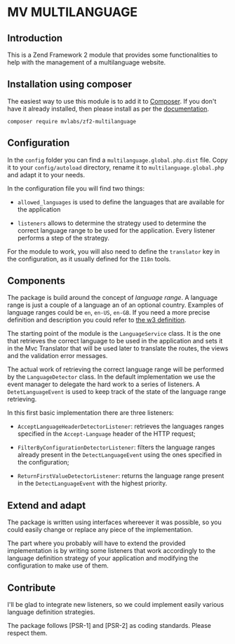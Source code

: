 MV MULTILANGUAGE
==================

Introduction
------------
This is a Zend Framework 2 module that provides some functionalities to help with the management of a multilanguage website.

Installation using composer
---------------------------

The easiest way to use this module is to add it to [Composer](https://getcomposer.org/). If you don't have it already installed, then please install as per the [documentation](https://getcomposer.org/doc/00-intro.md).

    composer require mvlabs/zf2-multilanguage

Configuration
-------------

In the `config` folder you can find a `multilanguage.global.php.dist` file. Copy it to your `config/autoload` directory, rename it to `multilanguage.global.php` and adapt it to your needs.

In the configuration file you will find two things:

- `allowed_languages` is used to define the languages that are available for the application

- `listeners` allows to determine the strategy used to determine the correct language range to be used for the application. Every listener performs a step of the strategy.

For the module to work, you will also need to define the `translator` key in the configuration, as it usually defined for the `I18n` tools.

Components
----------

The package is build around the concept of *language range*. A language range is just a couple of a language an of an optional country. Examples of language ranges could be `en`, `en-US`, `en-GB`. If you need a more precise definition and description you could refer to [the w3 definition](http://www.w3.org/Protocols/rfc2616/rfc2616-sec14.html).

The starting point of the module is the `LanguageService` class. It is the one that retrieves the correct language to be used in the application and sets it in the Mvc Translator that will be used later to translate the routes, the views and the validation error messages.

The actual work of retrieving the correct language range will be performed by the `LanguageDetector` class. In the default implementation we use the event manager to delegate the hard work to a series of listeners. A `DetetLanguageEvent` is used to keep track of the state of the language range retrieving.

In this first basic implementation there are three listeners:

- `AcceptLanguageHeaderDetectorListener`: retrieves the languages ranges specified in the `Accept-Language` header of the HTTP request;

- `FilterByConfigurationDetectorListener`: filters the language ranges already present in the `DetectLanguageEvent` using the ones specified in the configuration;

- `ReturnFirstValueDetectorListener`: returns the language range present in the `DetectLanguageEvent` with the highest priority.

Extend and adapt
----------------

The package is written using interfaces whereever it was possible, so you could easily change or replace any piece of the implementation.

The part where you probably will have to extend the provided implementation is by writing some listeners that work accordingly to the language definition strategy of your application and modifying the configuration to make use of them.

Contribute
----------

I'll be glad to integrate new listeners, so we could implement easily various language definition strategies.

The package follows [PSR-1] and [PSR-2] as coding standards. Please respect them.